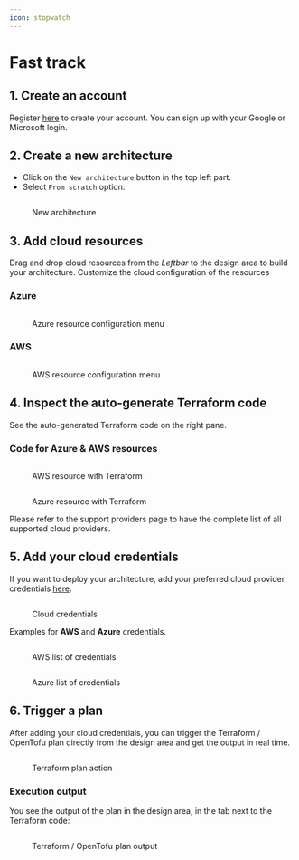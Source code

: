 ```yaml
---
icon: stopwatch
---
```


# Fast track

## 1. Create an account

Register [here](https://app.brainboard.co/register) to create your account. You can sign up with your Google or Microsoft login.

## 2. Create a new architecture

* Click on the `New architecture` button in the top left part.
* Select `From scratch` option.

<figure><img src="../.gitbook/assets/fast-track-new-architecture (1).png" alt=""><figcaption><p>New architecture</p></figcaption></figure>

## 3. Add cloud resources

Drag and drop cloud resources from the _Leftbar_ to the design area to build your architecture. Customize the cloud configuration of the resources

### Azure

<figure><img src="../.gitbook/assets/fast-track-azure-resource.png" alt=""><figcaption><p>Azure resource configuration menu</p></figcaption></figure>

### AWS

<figure><img src="../.gitbook/assets/fast-track-aws-resource.png" alt=""><figcaption><p>AWS resource configuration menu</p></figcaption></figure>

## 4. Inspect the auto-generate Terraform code

See the auto-generated Terraform code on the right pane.

### Code for Azure & AWS resources

<div>

<figure><img src="../.gitbook/assets/fast-track-aws-resource-code.png" alt=""><figcaption><p>AWS resource with Terraform</p></figcaption></figure>

 

<figure><img src="../.gitbook/assets/fast-track-azure-resource-code.png" alt=""><figcaption><p>Azure resource with Terraform</p></figcaption></figure>

</div>

Please refer to the support providers page to have the complete list of all supported cloud providers.

## 5. Add your cloud credentials

If you want to deploy your architecture, add your preferred cloud provider credentials [here](https://app.brainboard.co/settings/cloud-providers).

<figure><img src="../.gitbook/assets/fast-track-cloud-providers.png" alt=""><figcaption><p>Cloud credentials</p></figcaption></figure>

Examples for **AWS** and **Azure** credentials.

<div>

<figure><img src="../.gitbook/assets/fast-track-cloud-providers-aws.png" alt=""><figcaption><p>AWS list of credentials</p></figcaption></figure>

 

<figure><img src="../.gitbook/assets/fast-track-cloud-providers-azure.png" alt=""><figcaption><p>Azure list of credentials</p></figcaption></figure>

</div>

## 6. Trigger a plan

After adding your cloud credentials, you can trigger the Terraform / OpenTofu plan directly from the design area and get the output in real time.

<figure><img src="../.gitbook/assets/fast-track-plan-bg.png" alt=""><figcaption><p>Terraform plan action</p></figcaption></figure>

### Execution output

You see the output of the plan in the design area, in the tab next to the Terraform code:

<figure><img src="../.gitbook/assets/fast-track-plan-output-bg.png" alt=""><figcaption><p>Terraform / OpenTofu plan output</p></figcaption></figure>
